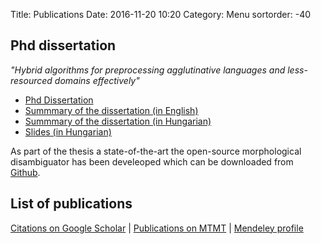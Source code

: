 Title: Publications
Date: 2016-11-20 10:20
Category: Menu
sortorder: -40


## Phd dissertation

*"Hybrid algorithms for preprocessing agglutinative languages and less-resourced domains effectively"*

* [Phd Dissertation]({filename}/pdfs/phd/thesis.pdf)
* [Summmary of the dissertation (in English)]({filename}/pdfs/phd/summary_en.pdf)
* [Summmary of the dissertation (in Hungarian)]({filename}/pdfs/phd/summary_hu.pdf)
* [Slides (in Hungarian)]({filename}/pdfs/phd/defense_hu.pdf)

As part of the thesis a state-of-the-art the open-source morphological disambiguator has been develeoped which can be downloaded from [Github](https://github.com/ppke-nlpg/purepos).

## List of publications

[Citations  on Google Scholar](http://scholar.google.hu/citations?user=aHDWeEMAAAAJ&hl=en) | [Publications on MTMT](https://vm.mtmt.hu//search/slist.php?lang=0&AuthorID=10029812) | [Mendeley profile](http://www.mendeley.com/profiles/gyorgy-orosz)

<script src="http://bibbase.org/show?bib=https%3A%2F%2Fapi.zotero.org%2Fusers%2F1328918%2Fcollections%2FDSWWZRS6%2Fitems%3Fkey%3DviuEIxbJ2wHtvMvIYxPn1Ovu%26format%3Dbibtex%26limit%3D100&jsonp=1&token=c20091ae140a0534b22b4621ce8b2b62"></script>
